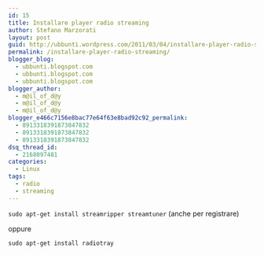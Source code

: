 ```yaml
---
id: 15
title: Installare player radio streaming
author: Stefano Marzorati
layout: post
guid: http://ubbunti.wordpress.com/2011/03/04/installare-player-radio-streaming
permalink: /installare-player-radio-streaming/
blogger_blog:
  - ubbunti.blogspot.com
  - ubbunti.blogspot.com
  - ubbunti.blogspot.com
blogger_author:
  - m@il_of_d@y
  - m@il_of_d@y
  - m@il_of_d@y
blogger_e466c7156e8bac77e64f63e8bad92c92_permalink:
  - 8913318391873847832
  - 8913318391873847832
  - 8913318391873847832
dsq_thread_id:
  - 2168097481
categories:
  - Linux
tags:
  - radio
  - streaming
---
```

`sudo apt-get install streamripper streamtuner` (anche per registrare)

oppure

`sudo apt-get install radiotray`